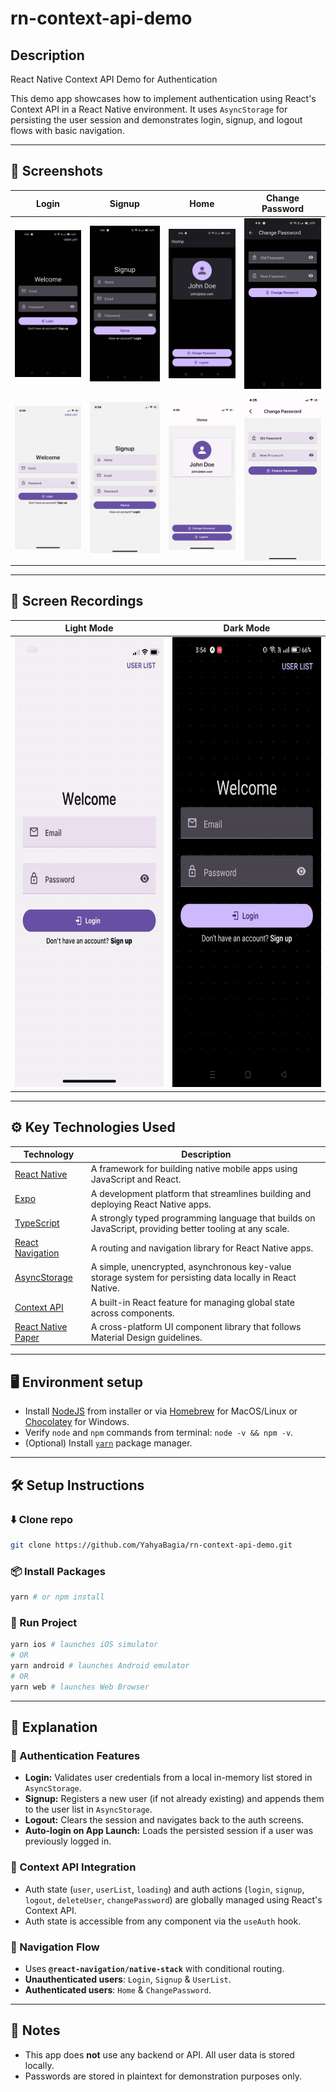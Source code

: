 # rn-context-api-demo

## Description

React Native Context API Demo for Authentication

This demo app showcases how to implement authentication using React's Context API in a React Native environment. It uses `AsyncStorage` for persisting the user session and demonstrates login, signup, and logout flows with basic navigation.

---

## 📸 Screenshots

| Login                                                         | Signup                                                        | Home                                                          | Change Password                                               |
| ------------------------------------------------------------- | ------------------------------------------------------------- | ------------------------------------------------------------- | ------------------------------------------------------------- |
| <img src="readme_assets/screenshots/Dark1.jpg" width="200"/>  | <img src="readme_assets/screenshots/Dark2.jpg" width="200"/>  | <img src="readme_assets/screenshots/Dark3.jpg" width="200"/>  | <img src="readme_assets/screenshots/Dark4.jpg" width="200"/>  |
| <img src="readme_assets/screenshots/Light1.PNG" width="200"/> | <img src="readme_assets/screenshots/Light2.PNG" width="200"/> | <img src="readme_assets/screenshots/Light3.PNG" width="200"/> | <img src="readme_assets/screenshots/Light4.PNG" width="200"/> |

---

## 🎥 Screen Recordings

| Light Mode                                                         | Dark Mode                                                         |
| ------------------------------------------------------------------ | ----------------------------------------------------------------- |
| <img src="readme_assets/gifs/Light.gif" width="350" height="720"/> | <img src="readme_assets/gifs/Dark.gif" width="350" height="720"/> |

---

## ⚙️ Key Technologies Used

| Technology                                                                  | Description                                                                                               |
| --------------------------------------------------------------------------- | --------------------------------------------------------------------------------------------------------- |
| [React Native](https://reactnative.dev/)                                    | A framework for building native mobile apps using JavaScript and React.                                   |
| [Expo](https://expo.dev)                                                    | A development platform that streamlines building and deploying React Native apps.                         |
| [TypeScript](http://typescriptlang.org/)                                    | A strongly typed programming language that builds on JavaScript, providing better tooling at any scale.   |
| [React Navigation](https://reactnavigation.org)                             | A routing and navigation library for React Native apps.                                                   |
| [AsyncStorage](https://github.com/react-native-async-storage/async-storage) | A simple, unencrypted, asynchronous key-value storage system for persisting data locally in React Native. |
| [Context API](https://react.dev/reference/react/createContext)              | A built-in React feature for managing global state across components.                                     |
| [React Native Paper](https://reactnativepaper.com/)                         | A cross-platform UI component library that follows Material Design guidelines.                            |

---

## 🖥️ Environment setup

- Install [NodeJS](https://nodejs.org/en/) from installer or via [Homebrew](https://formulae.brew.sh/formula/node) for MacOS/Linux or [Chocolatey](https://community.chocolatey.org/packages/nodejs) for Windows.
- Verify `node` and `npm` commands from terminal: `node -v && npm -v`.
- (Optional) Install [`yarn`](https://yarnpkg.com/) package manager.

---

## 🛠️ Setup Instructions

### ⬇️ Clone repo

```bash
git clone https://github.com/YahyaBagia/rn-context-api-demo.git
```

### 📦 Install Packages

```bash
yarn # or npm install
```

### 🏁 Run Project

```bash
yarn ios # launches iOS simulator
# OR
yarn android # launches Android emulator
# OR
yarn web # launches Web Browser
```

---

## 🧩 Explanation

### 🔐 Authentication Features

- **Login:** Validates user credentials from a local in-memory list stored in `AsyncStorage`.
- **Signup:** Registers a new user (if not already existing) and appends them to the user list in `AsyncStorage`.
- **Logout:** Clears the session and navigates back to the auth screens.
- **Auto-login on App Launch:** Loads the persisted session if a user was previously logged in.

### 🧠 Context API Integration

- Auth state (`user`, `userList`, `loading`) and auth actions (`login`, `signup`, `logout`, `deleteUser`, `changePassword`) are globally managed using React's Context API.
- Auth state is accessible from any component via the `useAuth` hook.

### 🧭 Navigation Flow

- Uses **`@react-navigation/native-stack`** with conditional routing.
- **Unauthenticated users**: `Login`, `Signup` & `UserList`.
- **Authenticated users**: `Home` & `ChangePassword`.

---

## 📌 Notes

- This app does **not** use any backend or API. All user data is stored locally.
- Passwords are stored in plaintext for demonstration purposes only.
